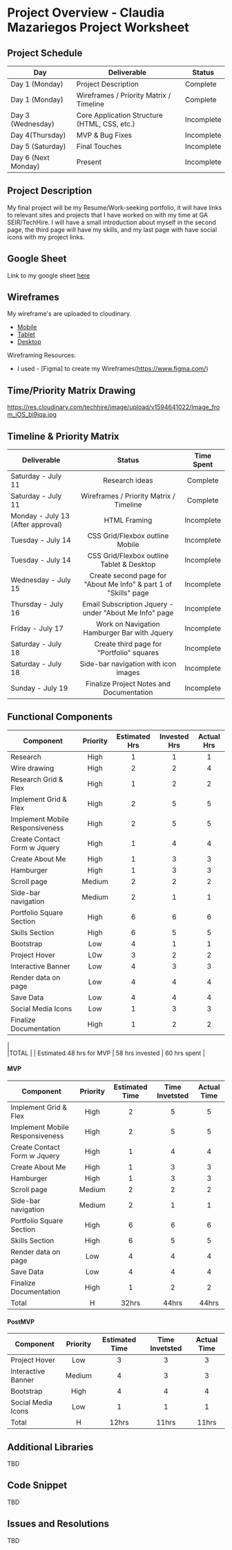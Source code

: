 # Project Overview - Claudia Mazariegos Project Worksheet

## Project Schedule

|  Day | Deliverable | Status
|---|---| ---|
|Day 1 (Monday)| Project Description | Complete
|Day 1 (Monday)| Wireframes / Priority Matrix / Timeline | Complete
|Day 3 (Wednesday)| Core Application Structure (HTML, CSS, etc.) | Incomplete
|Day 4(Thursday)| MVP & Bug Fixes | Incomplete
|Day 5 (Saturday)| Final Touches | Incomplete
|Day 6 (Next Monday)| Present | Incomplete


## Project Description

My final project will be my Resume/Work-seeking portfolio, it will have links to relevant sites and projects that I have worked on with my time at GA SEIR/TechHire. I will have a small introduction about myself in the second page, the third page will have my skills, and my last page with have social icons with my project links. 

## Google Sheet

Link to my google sheet [here](https://docs.google.com/spreadsheets/d/1V1M3Eq1NXH2PNmeTlVviRhEjX9kenq769Vo2P5mMtro/edit#gid=0) 

## Wireframes

My wireframe's are uploaded to cloudinary.

- [Mobile](https://res.cloudinary.com/techhire/image/upload/v1594490856/Mobile_Portfolio_1_GA_eek60m.png)
- [Tablet](https://res.cloudinary.com/techhire/image/upload/v1594491704/Tablet_Portfolio_1_GA_bvcfri.png)
- [Desktop](https://res.cloudinary.com/techhire/image/upload/v1594490856/Desktop_Portfolio_1_GA_j3achc.png)

Wireframing Resources:

- I used - [Figma] to create my Wireframes(https://www.figma.com/)


## Time/Priority Matrix Drawing

https://res.cloudinary.com/techhire/image/upload/v1594641022/Image_from_iOS_bi9jqa.jpg


## Timeline & Priority Matrix 

|Deliverable	| Status	| Time Spent |
| --- | :---: |  :---: | 
| Saturday - July 11 | Research ideas	| Complete 	| 1 hr |
| Saturday - July 11   | Wireframes / Priority Matrix / Timeline	| Complete	| 4 hrs |
| Monday - July 13 (After approval)  | HTML Framing	| Incomplete | 1 hr |
| Tuesday - July 14  | CSS Grid/Flexbox outline Mobile	| Incomplete | 5 hrs |	
| Tuesday - July 14  | CSS Grid/Flexbox outline Tablet & Desktop  | Incomplete | 7 hrs |	
| Wednesday - July 15  | Create second page for "About Me Info" & part 1 of "Skills" page	 | Incomplete | 2 hrs |	
| Thursday - July 16  | Email Subscription Jquery - under "About Me Info" page	| Incomplete | 3 hrs |	
| Friday - July 17 | Work on Navigation Hamburger Bar with Jquery  | Incomplete | 7 hrs |
| Saturday - July 18  | Create third page for "Portfolio" squares | Incomplete  | 5 hrs |		
| Saturday - July 18 | Side-bar navigation with icon images	 | Incomplete | 2 hr |		
| Sunday - July 19 | Finalize Project Notes and Documentation  | Incomplete | 2 hrs |		


## Functional Components

| Component | Priority	| Estimated Hrs |	Invested Hrs	| Actual Hrs|
| --- | :---: |  :---: | :---: | :---: |
| Research |	High	| 1	| 1 |	1 |
| Wire drawing	| High |	2	| 2	| 4 |
| Research Grid & Flex 	| High	| 1	| 2	| 2 |
| Implement Grid & Flex	| High	| 2	| 5 | 5 |
| Implement Mobile Responsiveness	| High	| 2 | 5 | 5 |		
| Create Contact Form w Jquery	| High |	1 | 4 | 4 |	
| Create About Me	| High |	1 | 3 | 3 |	
| Hamburger	| High |	1 | 3 | 3 |		
| Scroll page 	| Medium |	2 | 2 | 2 |				
| Side-bar navigation	| Medium |	2 | 1 | 1 |
| Portfolio Square Section 	| High |	6 |  6|  6|
| Skills Section 	| High |	6 | 5 |  5|	
| Bootstrap | Low | 4 | 1 | 1|
| Project Hover | L0w | 3 | 2 | 2 |
| Interactive Banner | Low | 4 | 3 | 3|
| Render data on page  | Low | 4 | 4 | 4|
| Save Data  | Low | 4 | 4 | 4|
| Social Media Icons | Low | 1 | 3 | 3|
| Finalize Documentation	| High |	1 | 2 | 2 |	
|				
|TOTAL |	| Estimated 48 hrs for MVP	| 58 hrs invested |	60 hrs spent |   

#### MVP
| Component | Priority | Estimated Time | Time Invetsted | Actual Time |
| --- | :---: |  :---: | :---: | :---: |
| Implement Grid & Flex	| High	| 2	| 5 | 5 |
| Implement Mobile Responsiveness	| High	| 2 | 5 | 5 |		
| Create Contact Form w Jquery	| High |	1 | 4 | 4 |	
| Create About Me	| High |	1 | 3 | 3 |	
| Hamburger	| High |	1 | 3 | 3 |		
| Scroll page 	| Medium |	2 | 2 | 2 |				
| Side-bar navigation	| Medium |	2 | 1 | 1 |
| Portfolio Square Section 	| High |	6 |  6|  6|
| Skills Section 	| High |	6 | 5 |  5|	
| Render data on page  | Low | 4 | 4 | 4|
| Save Data  | Low | 4 | 4 | 4|
| Finalize Documentation	| High |	1 | 2 | 2 |	
| Total | H | 32hrs| 44hrs | 44hrs |

#### PostMVP
| Component | Priority | Estimated Time | Time Invetsted | Actual Time |
| --- | :---: |  :---: | :---: | :---: |
| Project Hover | Low | 3 | 3 | 3|
| Interactive Banner | Medium | 4 | 3 | 3|
| Bootstrap | High | 4 | 4 | 4|
| Social Media Icons | Low | 1 | 1 | 1|
| Total | H | 12hrs| 11hrs | 11hrs |

## Additional Libraries
TBD

## Code Snippet

TBD

## Issues and Resolutions
TBD

